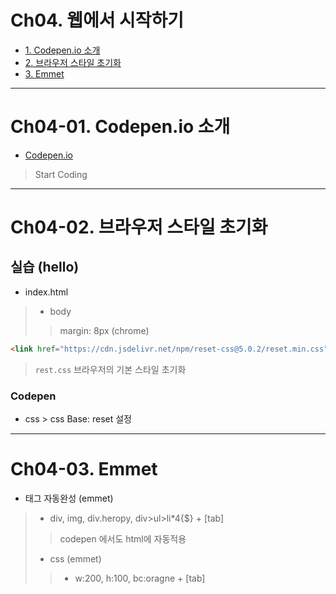 # Ch04. 웹에서 시작하기
- [1. Codepen.io 소개](#ch04-01-codepenio-소개)
- [2. 브라우저 스타일 초기화](#ch04-02-브라우저-스타일-초기화)
- [3. Emmet](#ch04-03-emmet)


---------------------------------------------------------------------
# Ch04-01. Codepen.io 소개
- [Codepen.io](https://codepen.io)
> Start Coding

---------------------------------------------------------------------
# Ch04-02. 브라우저 스타일 초기화
## 실습 (hello)
- index.html
> - body
> > margin: 8px (chrome)
```html
<link href="https://cdn.jsdelivr.net/npm/reset-css@5.0.2/reset.min.css" rel="stylesheet">
```
> `rest.css` 브라우저의 기본 스타일 초기화

### Codepen
- css > css Base: reset 설정


---------------------------------------------------------------------
# Ch04-03. Emmet
- 태그 자동완성 (emmet)
> - div, img, div.heropy, div>ul>li*4{$} + [tab]
> > codepen 에서도 html에 자동적용
> - css (emmet)
> > - w:200, h:100, bc:oragne + [tab]